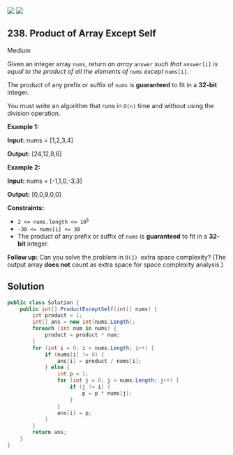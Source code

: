[![](https://img.shields.io/github/stars/LeetCode-in-Net/LeetCode-in-Net?label=Stars&style=flat-square)](https://github.com/LeetCode-in-Net/LeetCode-in-Net)
[![](https://img.shields.io/github/forks/LeetCode-in-Net/LeetCode-in-Net?label=Fork%20me%20on%20GitHub%20&style=flat-square)](https://github.com/LeetCode-in-Net/LeetCode-in-Net/fork)

## 238\. Product of Array Except Self

Medium

Given an integer array `nums`, return _an array_ `answer` _such that_ `answer[i]` _is equal to the product of all the elements of_ `nums` _except_ `nums[i]`.

The product of any prefix or suffix of `nums` is **guaranteed** to fit in a **32-bit** integer.

You must write an algorithm that runs in `O(n)` time and without using the division operation.

**Example 1:**

**Input:** nums = [1,2,3,4]

**Output:** [24,12,8,6] 

**Example 2:**

**Input:** nums = [-1,1,0,-3,3]

**Output:** [0,0,9,0,0] 

**Constraints:**

*   <code>2 <= nums.length <= 10<sup>5</sup></code>
*   `-30 <= nums[i] <= 30`
*   The product of any prefix or suffix of `nums` is **guaranteed** to fit in a **32-bit** integer.

**Follow up:** Can you solve the problem in `O(1) `extra space complexity? (The output array **does not** count as extra space for space complexity analysis.)

## Solution

```csharp
public class Solution {
    public int[] ProductExceptSelf(int[] nums) {
        int product = 1;
        int[] ans = new int[nums.Length];
        foreach (int num in nums) {
            product = product * num;
        }
        for (int i = 0; i < nums.Length; i++) {
            if (nums[i] != 0) {
                ans[i] = product / nums[i];
            } else {
                int p = 1;
                for (int j = 0; j < nums.Length; j++) {
                    if (j != i) {
                        p = p * nums[j];
                    }
                }
                ans[i] = p;
            }
        }
        return ans;
    }
}
```